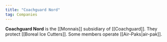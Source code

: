 ```yaml
---
title: "Coachguard Nord"
tag: Companies
---
```


**Coachguard Nord** is the [[Monnais]] subsidiary of [[Coachguard]]. They protect [[Boreal Ice Cutters]]. Some members operate [[Air-Paks|air-pak]].
